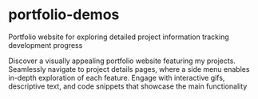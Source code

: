 # portfolio-demos

Portfolio website for exploring detailed project information tracking development progress

Discover a visually appealing portfolio website featuring my projects. Seamlessly navigate to project details pages, where a side menu enables in-depth exploration of each feature. Engage with interactive gifs, descriptive text, and code snippets that showcase the main functionality
